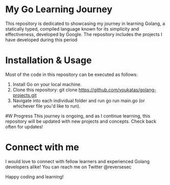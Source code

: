 # My Go Learning Journey

This repository is dedicated to showcasing my journey in learning Golang, a statically typed, compiled language known for its simplicity and effectiveness, developed by Google. The repository includes the projects I have developed during this period

# Installation & Usage
Most of the code in this repository can be executed as follows:

1. Install Go on your local machine.
2. Clone this repository: git clone https://github.com/voukatas/golang-projects.git
3. Navigate into each individual folder and run go run main.go (or whichever file you'd like to run).

#W Progress
This journey is ongoing, and as I continue learning, this repository will be updated with new projects and concepts. Check back often for updates!

# Connect with me
I would love to connect with fellow learners and experienced Golang developers alike! You can reach me on Twitter @reversesec

Happy coding and learning!
